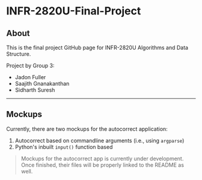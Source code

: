 # INFR-2820U-Final-Project

## About

This is the final project GitHub page for INFR-2820U Algorithms and Data Structure.

Project by Group 3:
 - Jadon Fuller
 - Saajith Gnanakanthan
 - Sidharth Suresh

---

## Mockups

Currently, there are two mockups for the autocorrect application:
 1. Autocorrect based on commandline arguments (i.e., using `argparse`)
 2. Python's inbuilt `input()` function based

> Mockups for the autocorrect app is currently under development. Once finished, their files will be properly linked to 
> the README as well.